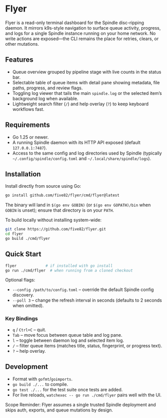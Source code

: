 # Flyer

Flyer is a read-only terminal dashboard for the Spindle disc-ripping daemon. It mirrors k9s-style navigation to surface queue activity, progress, and logs for a single Spindle instance running on your home network. No write actions are exposed—the CLI remains the place for retries, clears, or other mutations.

## Features
- Queue overview grouped by pipeline stage with live counts in the status bar.
- Selectable table of queue items with detail pane showing metadata, file paths, progress, and review flags.
- Toggling log viewer that tails the main `spindle.log` or the selected item’s background log when available.
- Lightweight search filter (`/`) and help overlay (`?`) to keep keyboard workflows fast.

## Requirements
- Go 1.25 or newer.
- A running Spindle daemon with its HTTP API exposed (default `127.0.0.1:7487`).
- Access to the same config and log directories used by Spindle (typically `~/.config/spindle/config.toml` and `~/.local/share/spindle/logs`).

## Installation
Install directly from source using Go:

```bash
go install github.com/five82/flyer/cmd/flyer@latest
```

The binary will land in `$(go env GOBIN)` (or `$(go env GOPATH)/bin` when `GOBIN` is unset); ensure that directory is on your `PATH`.

To build locally without installing system-wide:

```bash
git clone https://github.com/five82/flyer.git
cd flyer
go build ./cmd/flyer
```

## Quick Start
```bash
flyer             # if installed with go install
go run ./cmd/flyer  # when running from a cloned checkout
```

Optional flags:
- `--config /path/to/config.toml` – override the default Spindle config discovery.
- `--poll 3` – change the refresh interval in seconds (defaults to 2 seconds when omitted).

### Key Bindings
- `q` / `Ctrl+C` – quit.
- `Tab` – move focus between queue table and log pane.
- `l` – toggle between daemon log and selected item log.
- `/` – filter queue items (matches title, status, fingerprint, or progress text).
- `?` – help overlay.

## Development
- Format with `gofmt`/`goimports`.
- `go build ./...` to compile.
- `go test ./...` for the test suite once tests are added.
- For live reloads, `watchexec -- go run ./cmd/flyer` pairs well with the UI.

Scope Reminder: Flyer assumes a single trusted Spindle deployment and skips auth, exports, and queue mutations by design.
